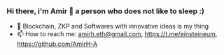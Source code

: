 ### Hi there, i'm Amir 👋 a person who does not like to sleep :)

- 🔭 Blockchain, ZKP and Softwares with innovative ideas is my thing
- 📫 How to reach me: amirh.eth@gmail.com, https://t.me/einsteineum, https://github.com/AmirH-A
